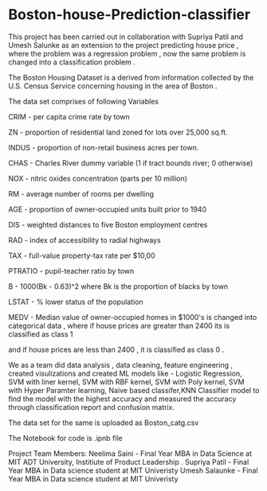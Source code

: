 # Boston-house-Prediction-classifier

This project has been carried out in collaboration with Supriya Patil and Umesh Salunke as an extension to the project predicting house price , where the problem was a regression problem , now the same problem is changed into a classification problem .

The Boston Housing Dataset is a derived from information collected by the U.S. Census Service concerning housing in the area of Boston .

The data set comprises of following Variables

CRIM - per capita crime rate by town

ZN - proportion of residential land zoned for lots over 25,000 sq.ft.

INDUS - proportion of non-retail business acres per town.

CHAS - Charles River dummy variable (1 if tract bounds river; 0 otherwise)

NOX - nitric oxides concentration (parts per 10 million)

RM - average number of rooms per dwelling

AGE - proportion of owner-occupied units built prior to 1940

DIS - weighted distances to five Boston employment centres

RAD - index of accessibility to radial highways

TAX - full-value property-tax rate per $10,00

PTRATIO - pupil-teacher ratio by town

B - 1000(Bk - 0.63)^2 where Bk is the proportion of blacks by town

LSTAT - % lower status of the population

MEDV - Median value of owner-occupied homes in $1000's is changed into categorical data , where if house prices are greater than 2400 its is classified as class 1 

and if house prices are less than 2400 , it is classified as class 0 .

We as a team did data analysis , data cleaning, feature engineering , created visulizations and created ML models like - Logistic Regression, SVM with liner kernel, SVM with RBF kernel, SVM with Poly kernel, SVM with Hyper Paramter learning, Naive based classifer,KNN Classifier model to find the model with the highest accuracy and measured the accuracy through classification report and confusion matrix.

The data set for the same is uploaded as Boston_catg.csv

The Notebook for code is .ipnb file

Project Team Members: Neelima Saini - Final Year MBA in Data Science at MIT ADT University, Institiute of Product Leadership . Supriya Patil - Final Year MBA in Data science student at MIT Univeristy Umesh Salaunke - Final Year MBA in Data science student at MIT Univeristy
